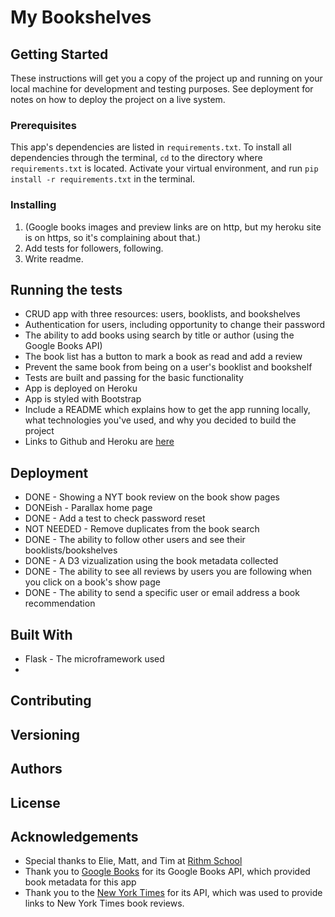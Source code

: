 # My Bookshelves

## Getting Started

These instructions will get you a copy of the project up and running on your local machine for development and testing purposes. See deployment for notes on how to deploy the project on a live system.

### Prerequisites

This app's dependencies are listed in `requirements.txt`. To install all dependencies through the terminal, `cd` to the directory where `requirements.txt` is located. Activate your virtual environment, and run `pip install -r requirements.txt` in the terminal.

### Installing

1. (Google books images and preview links are on http, but my heroku site is on https, so it's complaining about that.)
2. Add tests for followers, following.
3. Write readme.

## Running the tests

* CRUD app with three resources: users, booklists, and bookshelves
* Authentication for users, including opportunity to change their password
* The ability to add books using search by title or author (using the Google Books API)
* The book list has a button to mark a book as read and add a review
* Prevent the same book from being on a user's booklist and bookshelf
* Tests are built and passing for the basic functionality
* App is deployed on Heroku
* App is styled with Bootstrap
* Include a README which explains how to get the app running locally, what technologies you've used, and why you decided to build the project
* Links to Github and Heroku are [here](https://github.com/rithmschool/fullstack_project/blob/master/applications.md)

## Deployment

* DONE - Showing a NYT book review on the book show pages
* DONEish - Parallax home page
* DONE - Add a test to check password reset
* NOT NEEDED - Remove duplicates from the book search
* DONE - The ability to follow other users and see their booklists/bookshelves
* DONE - A D3 vizualization using the book metadata collected
* DONE - The ability to see all reviews by users you are following when you click on a book's show page
* DONE - The ability to send a specific user or email address a book recommendation

## Built With

* Flask - The microframework used
* 

## Contributing

## Versioning

## Authors

## License

## Acknowledgements

* Special thanks to Elie, Matt, and Tim at [Rithm School](http://rithmschool.com/)
* Thank you to [Google Books](https://developers.google.com/books/) for its Google Books API, which provided book metadata for this app
* Thank you to the [New York Times](http://developer.nytimes.com.) for its API, which was used to provide links to New York Times book reviews.


